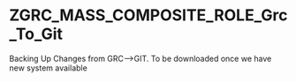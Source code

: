 # ZGRC_MASS_COMPOSITE_ROLE_Grc_To_Git
Backing Up Changes from GRC-->GIT. To be downloaded once we have new system available
